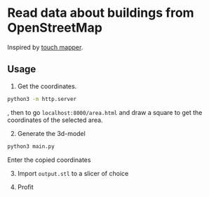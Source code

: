 # Read data about buildings from OpenStreetMap

Inspired by [touch mapper](https://touch-mapper.org/en/).

## Usage

1. Get the coordinates.

```sh
python3 -m http.server
```

, then to go `localhost:8000/area.html` and draw a square to get the coordinates of the selected area.

2. Generate the 3d-model

```sh
python3 main.py
```

Enter the copied coordinates

3. Import `output.stl` to a slicer of choice

4. Profit
